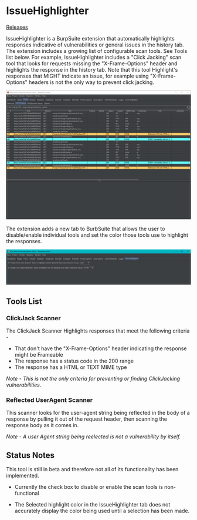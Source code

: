 

# IssueHighlighter
[Releases](/releases)

IssueHighlighter is a BurpSuite extension that automatically highlights responses indicative of vulnerabilities or general issues in the history tab. The extension includes a growing list of configurable scan tools. See Tools list below. For example, IssueHighlighter includes a "Click Jacking" scan tool that looks for requests missing the "X-Frame-Options" header and highlights the response in the history tab. Note that this tool Highlight's responses that MIGHT indicate an issue, for example using "X-Frame-Options" headers is not the only way to prevent click jacking.

![Highlights in the Burp history tab](/docs/HistoryTab.png "Burp history tab")

The extension adds a new tab to BurbSuite that allows the user to disable/enable individual tools and set the color those tools use to highlight the responses.

![IssueHighlighter Tab](/docs/HighlighterTab.png "IssueHighlighter Tab")

## Tools List

### ClickJack Scanner
The ClickJack Scanner Highlights responses that meet the following criteria - 
* That don't have the "X-Frame-Options" header indicating the response might be Frameable 
* The response has a status code in the 200 range
* The response has a HTML or TEXT MIME type

_Note - This is not the only criteria for preventing or finding ClickJacking vulnerabilities._  

### Reflected UserAgent Scanner
This scanner looks for the user-agent string being reflected in the body of a response by pulling it out of the request header, then scanning the response body as it comes in.

_Note - A user Agent string being reelected is not a vulnerability by itself._


## Status Notes

This tool is still in beta and therefore not all of its functionality has been implemented.

* Currently the check box to disable or enable the scan tools is non-functional

* The Selected highlight color in the IssueHighlighter tab does not accurately display the color being used until a selection has been made.